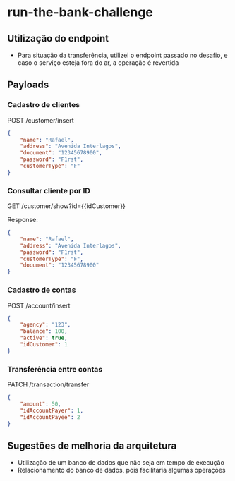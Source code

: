 # run-the-bank-challenge

## Utilização do endpoint

- Para situação da transferência, utilizei o endpoint passado no desafio, e caso o serviço esteja fora do ar, a operação é revertida

## Payloads

### Cadastro de clientes

POST /customer/insert
```json
{
    "name": "Rafael",
    "address": "Avenida Interlagos",
    "document": "12345678900",
    "password": "F1rst",
    "customerType": "F"
}
```

### Consultar cliente por ID

GET /customer/show?id={{idCustomer}}

Response:
```json
{
    "name": "Rafael",
    "address": "Avenida Interlagos",
    "password": "F1rst",
    "customerType": "F",
    "document": "12345678900"
}
```

### Cadastro de contas

POST /account/insert
```json
{
    "agency": "123",
    "balance": 100,
    "active": true,
    "idCustomer": 1
}
```
### Transferência entre contas

PATCH /transaction/transfer
```json
{
    "amount": 50,
    "idAccountPayer": 1,
    "idAccountPayee": 2
}
```

## Sugestões de melhoria da arquitetura

-   Utilização de um banco de dados que não seja em tempo de execução
-   Relacionamento do banco de dados, pois facilitaria algumas operações
